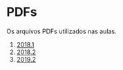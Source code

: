 # PDFs

Os arquivos PDFs utilizados nas aulas.

1. [2018.1](https://github.com/dobbinx3/maua/tree/master/pae/desenvolvimento_de_sites_responsivos_modernos/pdfs/2018_1)
2. [2018.2](https://github.com/dobbinx3/maua/tree/master/pae/desenvolvimento_de_sites_responsivos_modernos/pdfs/2018_2)
3. [2019.2](https://github.com/dobbinx3/maua/tree/master/pae/desenvolvimento_de_sites_responsivos_modernos/pdfs/2019_2)
